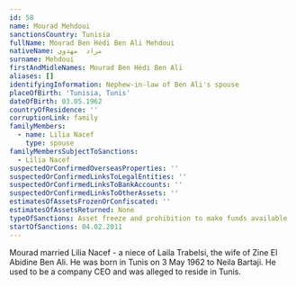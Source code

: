 ```yaml
---
id: 58
name: Mourad Mehdoui
sanctionsCountry: Tunisia
fullName: Mourad Ben Hédi Ben Ali Mehdoui
nativeName: مراد  مهدوي
surname: Mehdoui
firstAndMidleNames: Mourad Ben Hédi Ben Ali
aliases: []
identifyingInformation: Nephew-in-law of Ben Ali's spouse
placeOfBirth: 'Tunisia, Tunis'
dateOfBirth: 03.05.1962
countryOfResidence: ''
corruptionLink: family
familyMembers:
  - name: Lilia Nacef
    type: spouse
familyMembersSubjectToSanctions:
  - Lilia Nacef
suspectedOrConfirmedOverseasProperties: ''
suspectedOrConfirmedLinksToLegalEntities: ''
suspectedOrConfirmedLinksToBankAccounts: ''
suspectedOrConfirmedLinksToOtherAssets: ''
estimatesOfAssetsFrozenOrConfiscated: ''
estimatesOfAssetsReturned: None
typeOfSanctions: Asset freeze and prohibition to make funds available
startOfSanctions: 04.02.2011
---
```

Mourad married Lilia Nacef - a niece of Laila Trabelsi, the wife of Zine El 
Abidine Ben Ali. He was born in Tunis on 3 May 1962 to Neila Bartaji. He used to 
be a company CEO and was alleged to reside in Tunis.
